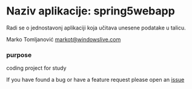 # Naziv aplikacije: spring5webapp

Radi se o jednostavonj aplikaciji koja učitava unesene podatake u talicu.

Marko Tomljanović
<markot@windowslive.com>  

### purpose

coding project for study

If you have found a bug or have a feature request please open an [issue](https://github.com/Marko-Tomljanovic/spring5webapp/issues)
